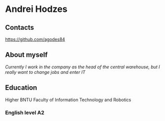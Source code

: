 # Andrei Hodzes

## Contacts

https://github.com/agodes84

## About myself

_Currently I work in the company as the head of the central warehouse, but I really want to change jobs and enter IT_

## Education

Higher BNTU Faculty of Information Technology and Robotics

### English level A2
